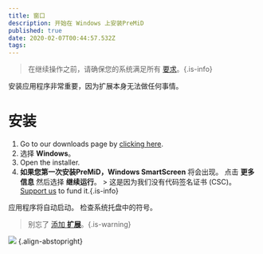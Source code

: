 ```yaml
---
title: 窗口
description: 开始在 Windows 上安装PreMiD
published: true
date: 2020-02-07T00:44:57.532Z
tags:
---
```


> 在继续操作之前，请确保您的系统满足所有 [要求](/install/requirements)。{.is-info}

安装应用程序非常重要，因为扩展本身无法做任何事情。

# 安装
1. Go to our downloads page by [clicking here](https://premid.app/downloads).
2. 选择 **Windows**。
3. Open the installer.
4. **如果您第一次安装PreMiD，Windows SmartScreen** 将会出现。 点击 **更多信息** 然后选择 **继续运行**。 > 这是因为我们没有代码签名证书 (CSC)。 [Support us](https://www.patreon.com/Timeraa) to fund it.{.is-info}

应用程序将自动启动。 检查系统托盘中的符号。

> 别忘了 [添加 **扩展**](/install)。{.is-warning}

![](https://a.icons8.com/djxbtnYm/GBjHDS/svg.svg) {.align-abstopright}